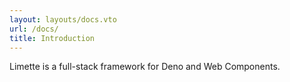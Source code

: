 ```yaml
---
layout: layouts/docs.vto
url: /docs/
title: Introduction
---
```


Limette is a full-stack framework for Deno and Web Components.
